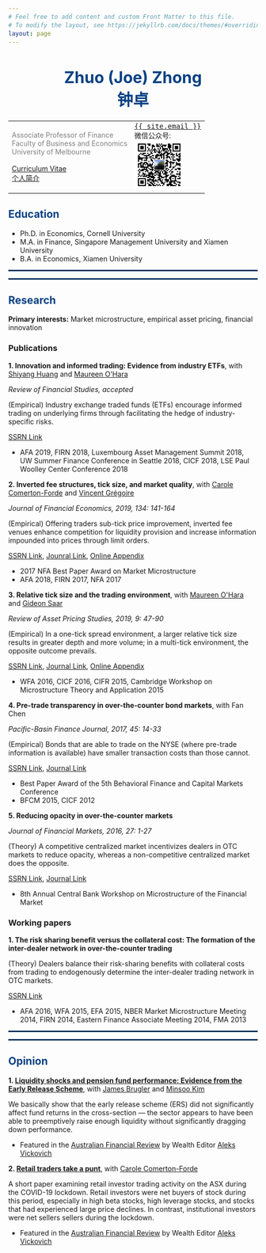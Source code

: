 ```yaml
---
# Feel free to add content and custom Front Matter to this file.
# To modify the layout, see https://jekyllrb.com/docs/themes/#overriding-theme-defaults
layout: page
---
```


<link rel="stylesheet" href="https://cdnjs.cloudflare.com/ajax/libs/font-awesome/4.7.0/css/font-awesome.min.css">

<h1 style="font-size:24pt">
<center><b><span style="color: rgb(9, 65, 131)"> Zhuo (Joe) Zhong </span></b></center>
<center><b><span style="color: rgb(9, 65, 131)">钟卓</span></b></center>
</h1>


<table>
    <tr>
        <td>
            <span style="color: gray">
                Associate Professor of Finance <br />
                Faculty of Business and Economics <br />
                University of Melbourne
            </span>
            <br />
            <br />
            <a href="https://www.google.com/url?q=https%3A%2F%2Fwww.dropbox.com%2Fs%2Fxr1cgj7ogztmr4t%2FCV.pdf%3Fdl%3D0&sa=D&sntz=1&usg=AFQjCNHF6UEg_ZZA1cEOwvhDieZv58FZrg">Curriculum Vitae</a>
            <br />
            <a href="https://www.google.com/url?q=https%3A%2F%2Fwww.dropbox.com%2Fs%2Fhsonp5dmiwyoxtc%2F%25E4%25B8%25AA%25E4%25BA%25BA%25E7%25AE%2580%25E4%25BB%258B.pdf%3Fdl%3D0&sa=D&sntz=1&usg=AFQjCNE-vm_9AY58qKA3zdBNq9e3EL6m3A">个人简介</a>
        </td>
        <td>
            <i class='fa fa-envelope-open'></i> <tt><a class="u-email" href="mailto:{{ site.email }}">{{ site.email }}</a> </tt>
            <br />
            <i class='fa fa-comments'></i> 微信公众号: 
            <br />
            <img src="/wechat.jpg" width="100" />
        </td>
    </tr>
</table>


## <span style="color: rgb(9, 65, 131)">**Education**</span>
* Ph.D. in Economics, Cornell University
* M.A. in Finance, Singapore Management University and Xiamen University
* B.A. in Economics, Xiamen University

<hr style="border:1px solid rgb(9, 65, 131)">
<hr style="border:1px solid rgb(9, 65, 131)">

## <span style="color: rgb(9, 65, 131)">**Research**</span>
**Primary interests:** Market microstructure, empirical asset pricing, financial innovation


### Publications
**1.  Innovation and informed trading: Evidence from industry ETFs**, with [Shiyang Huang](https://www.fbe.hku.hk/people/shiyang-huang/) and [Maureen O'Hara](https://www.johnson.cornell.edu/faculty-research/faculty/mo19/)

*Review of Financial Studies, accepted*

(Empirical) Industry exchange traded funds (ETFs) encourage informed trading on underlying firms through facilitating the hedge of industry-specific risks.  

[SSRN Link](https://www.google.com/url?q=https%3A%2F%2Fpapers.ssrn.com%2Fsol3%2Fpapers.cfm%3Fabstract_id%3D3126970&sa=D&sntz=1&usg=AFQjCNHOdUYYzQqqivAb_GIdQVhkzOjWTw)
 * AFA 2019, FIRN 2018, Luxembourg Asset Management Summit 2018, UW Summer Finance Conference in Seattle 2018, CICF 2018, LSE Paul Woolley Center Conference 2018

**2.  Inverted fee structures, tick size, and market quality**, with [Carole Comerton-Forde](https://www.google.com/url?q=https%3A%2F%2Fsites.google.com%2Fview%2Fcarole-comerton-forde%2Fhome%3Fauthuser%3D0&sa=D&sntz=1&usg=AFQjCNHubOmv5HxUr3bKD1npoBodd3h5Cw) and [Vincent Grégoire](http://www.vincentgregoire.com/)

*Journal of Financial Economics, 2019, 134: 141-164*

(Empirical) Offering traders sub-tick price improvement, inverted fee venues enhance competition for liquidity provision and increase information impounded into prices through limit orders. 

[SSRN Link](https://www.google.com/url?q=https%3A%2F%2Fpapers.ssrn.com%2Fsol3%2Fpapers.cfm%3Fabstract_id%3D2939012&sa=D&sntz=1&usg=AFQjCNHqRonuyUd1W2_x03v5NlXdKkxQyA), [Jounral Link](https://www.google.com/url?q=https%3A%2F%2Fwww.sciencedirect.com%2Fscience%2Farticle%2Fpii%2FS0304405X19300595%3Fvia%253Dihub&sa=D&sntz=1&usg=AFQjCNFbho3s9pg7H89TAImw_T7U5jxEjA), [Online Appendix](https://www.google.com/url?q=https%3A%2F%2Fwww.dropbox.com%2Fs%2F89zm4donfrfto6e%2Fadf-tsp-appendix.pdf%3Fdl%3D0&sa=D&sntz=1&usg=AFQjCNHd_gJW5N7WK5vM8OojkE_kSmPgtA)

* 2017 NFA Best Paper Award on Market Microstructure
* AFA 2018, FIRN 2017, NFA 2017

**3.  Relative tick size and the trading environment**, with [Maureen O'Hara](https://www.johnson.cornell.edu/faculty-research/faculty/mo19/) and [Gideon Saar](https://www.johnson.cornell.edu/faculty-research/faculty/gs25/)

*Review of Asset Pricing Studies, 2019, 9: 47-90*

(Empirical) In a one-tick spread environment, a larger relative tick size results in greater depth and more volume; in a multi-tick environment, the opposite outcome prevails. 

[SSRN Link](https://www.google.com/url?q=https%3A%2F%2Fpapers.ssrn.com%2Fsol3%2Fpapers.cfm%3Fabstract_id%3D2463360&sa=D&sntz=1&usg=AFQjCNFoapLtQCa4ZCSyvbqHKtny_DvpDg), [Journal Link](https://www.google.com/url?q=https%3A%2F%2Facademic.oup.com%2Fraps%2Fadvance-article-abstract%2Fdoi%2F10.1093%2Frapstu%2Fray009%2F5237556%3FredirectedFrom%3Dfulltext&sa=D&sntz=1&usg=AFQjCNHW0Zwckzwoh7la0g9pT5QUL0mCMg), [Online Appendix](https://www.google.com/url?q=https%3A%2F%2Fwww.dropbox.com%2Fs%2Fmo354vpdk1lc8jf%2FOnlineAppendixOSZ_Oct_2018.pdf%3Fdl%3D0&sa=D&sntz=1&usg=AFQjCNF4Qc1B91cHzj7XcwMWjhsu3kiCng)

* WFA 2016, CICF 2016, CIFR 2015, Cambridge Workshop on Microstructure Theory and Application 2015

**4.  Pre-trade transparency in over-the-counter bond markets**, with Fan Chen

*Pacific-Basin Finance Journal, 2017, 45: 14-33*

(Empirical) Bonds that are able to trade on the NYSE (where pre-trade information is available) have smaller transaction costs than those cannot. 

[SSRN Link](https://www.google.com/url?q=https%3A%2F%2Fpapers.ssrn.com%2Fsol3%2Fpapers.cfm%3Fabstract_id%3D2015694&sa=D&sntz=1&usg=AFQjCNH6AVKlLiuIChcuIw6K5CKEpCry6w), [Journal Link](https://www.google.com/url?q=https%3A%2F%2Fwww.sciencedirect.com%2Fscience%2Farticle%2Fpii%2FS0927538X1630097X&sa=D&sntz=1&usg=AFQjCNHswKNnoZ2Y7EjpMyDlbVuNQzvqJQ)

* Best Paper Award of the 5th Behavioral Finance and Capital Markets Conference
* BFCM 2015, CICF 2012

**5.  Reducing opacity in over-the-counter markets**

*Journal of Financial Markets, 2016, 27: 1-27*

(Theory) A competitive centralized market incentivizes dealers in OTC markets to reduce opacity, whereas a non-competitive centralized market does the opposite. 

[SSRN Link](https://www.google.com/url?q=https%3A%2F%2Fpapers.ssrn.com%2Fsol3%2Fpapers.cfm%3Fabstract_id%3D2021226&sa=D&sntz=1&usg=AFQjCNEzQR7ryYHsqxQwjGuvJO2yLfJmGg), [Journal Link](https://www.google.com/url?q=https%3A%2F%2Fwww.sciencedirect.com%2Fscience%2Farticle%2Fpii%2FS1386418115000440&sa=D&sntz=1&usg=AFQjCNEhMlefCnkVDFpd5Mkg-KZGpr81RQ)

* 8th Annual Central Bank Workshop on Microstructure of the Financial Market


### Working papers

**1.  The risk sharing benefit versus the collateral cost: The formation of the inter-dealer network in over-the-counter trading**

(Theory) Dealers balance their risk-sharing benefits with collateral costs from trading to endogenously determine the inter-dealer trading network in OTC markets.

[SSRN Link](https://www.google.com/url?q=https%3A%2F%2Fpapers.ssrn.com%2Fsol3%2Fpapers.cfm%3Fabstract_id%3D2318925&sa=D&sntz=1&usg=AFQjCNEDSvw_L2YHMUiR5gWKN9o9MshkVQ)

* AFA 2016, WFA 2015, EFA 2015, NBER Market Microstructure Meeting 2014, FIRN 2014, Eastern Finance Associate Meeting 2014, FMA 2013

<hr style="border:1px solid rgb(9, 65, 131)">
<hr style="border:1px solid rgb(9, 65, 131)">

## <span style="color: rgb(9, 65, 131)">**Opinion**</span>

**1.  [Liquidity shocks and pension fund performance: Evidence from the Early Release Scheme](https://www.google.com/url?q=https%3A%2F%2Fpapers.ssrn.com%2Fsol3%2Fpapers.cfm%3Fabstract_id%3D3745990&sa=D&sntz=1&usg=AFQjCNHFqYTKpNYtHCZx_VlgCV2Dipv85A)**, with [James Brugler](https://www.google.com/url?q=https%3A%2F%2Fsites.google.com%2Fsite%2Fjamesbrugler%2Fhome%3Fauthuser%3D0&sa=D&sntz=1&usg=AFQjCNGYvJ5j9urO2hy_MGHr13KsgJD5pw) and [Minsoo Kim](https://www.google.com/url?q=https%3A%2F%2Fwww.minsookim.net%2F&sa=D&sntz=1&usg=AFQjCNE4pZoQ8o0qrXCrvRi16so_q7c1KA)

We basically show that the early release scheme (ERS) did not significantly affect fund returns in the cross-section –– the sector appears to have been able to preemptively raise enough liquidity without significantly dragging down performance.

* Featured in the [Australian Financial Review](https://www.google.com/url?q=https%3A%2F%2Fwww.afr.com%2Fcompanies%2Ffinancial-services%2Fsuper-funds-fend-off-36b-early-release-hit-20201221-p56pa1&sa=D&sntz=1&usg=AFQjCNH4_T63ZYWg-0jxKg_wFMTUZ_F9wA) by Wealth Editor [Aleks Vickovich](https://www.google.com/url?q=https%3A%2F%2Fwww.afr.com%2Fby%2Faleks-vickovich-p4yvjj&sa=D&sntz=1&usg=AFQjCNEX_oDvBaFSSl37g4IP6I-P6uqOJw)

**2.  [Retail traders take a punt](https://www.google.com/url?q=https%3A%2F%2Fwww.dropbox.com%2Fs%2F4pnty4ic3g2630k%2FRetailInvestorFinal20200710.pdf%3Fdl%3D0&sa=D&sntz=1&usg=AFQjCNH0E31cvyLg1vb0SqGAaIfire7Ojg)**, with [Carole Comerton-Forde](https://www.google.com/url?q=https%3A%2F%2Fsites.google.com%2Fview%2Fcarole-comerton-forde%2Fhome%3Fauthuser%3D0&sa=D&sntz=1&usg=AFQjCNHubOmv5HxUr3bKD1npoBodd3h5Cw)

A short paper examining retail investor trading activity on the ASX during the COVID-19 lockdown. Retail investors were net buyers of stock during this period, especially in high beta stocks, high leverage stocks, and stocks that had experienced large price declines. In contrast, institutional investors were net sellers sellers during the lockdown.

* Featured in the [Australian Financial Review](https://www.google.com/url?q=https%3A%2F%2Fwww.afr.com%2Fwealth%2Finvesting%2Finvestors-take-a-punt-on-australia-s-riskiest-stocks-20200716-p55crr&sa=D&sntz=1&usg=AFQjCNEVTjAFS3SGoh-PBMlbVSkpAbPt0g) by Wealth Editor [Aleks Vickovich](https://www.google.com/url?q=https%3A%2F%2Fwww.afr.com%2Fby%2Faleks-vickovich-p4yvjj&sa=D&sntz=1&usg=AFQjCNEX_oDvBaFSSl37g4IP6I-P6uqOJw)